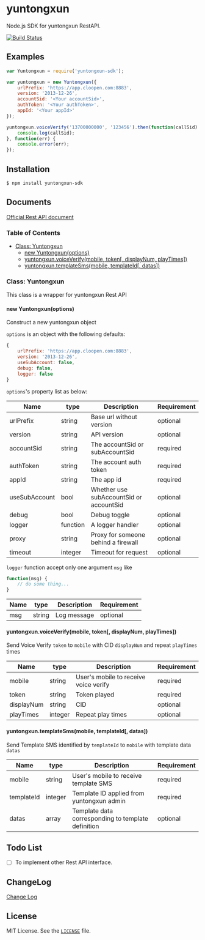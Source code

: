 # yuntongxun
Node.js SDK for yuntongxun RestAPI.

[![Build Status](https://travis-ci.org/soulwu/yuntongxun.svg?branch=master)](https://travis-ci.org/soulwu/yuntongxun)

Examples
--------

``` js
var Yuntongxun = require('yuntongxun-sdk');

var yuntongxun = new Yuntongxun({
    urlPrefix: 'https://app.cloopen.com:8883',
    version: '2013-12-26',
    accountSid: '<Your accountSid>',
    authToken: '<Your authToken>',
    appId: '<Your appId>'
});

yuntongxun.voiceVerify('13700000000', '123456').then(function(callSid) {
    console.log(callSid);
}, function(err) {
    console.error(err);
});
```

Installation
------------

``` bash
$ npm install yuntongxun-sdk
```


Documents
---------
[Official Rest API document](http://docs.yuntongxun.com/index.php/Rest%E4%BB%8B%E7%BB%8D)

### Table of Contents
- [Class: Yuntongxun](#class-yuntongxun)
    - [new Yuntongxun(options)](#new-yuntongxunoptions)
    - [yuntongxun.voiceVerify(mobile, token[, displayNum, playTimes])](#yuntongxunvoiceverifymobile-token-displaynum-playtimes)
    - [yuntongxun.templateSms(mobile, templateId[, datas])](#yuntongxuntemplatesmsmobile-templateid-datas)

### Class: Yuntongxun
This class is a wrapper for yuntongxun Rest API

#### new Yuntongxun(options)
Construct a new yuntongxun object

`options` is an object with the following defaults:

``` js
{
    urlPrefix: 'https://app.cloopen.com:8883',
    version: '2013-12-26',
    useSubAccount: false,
    debug: false,
    logger: false
}
```

`options`'s property list as below:

| Name          | type     | Description                             | Requirement |
| ------------- | -------- | --------------------------------------- | ----------- |
| urlPrefix     | string   | Base url without version                | optional    |
| version       | string   | API version                             | optional    |
| accountSid    | string   | The accountSid or subAccountSid         | required    |
| authToken     | string   | The account auth token                  | required    |
| appId         | string   | The app id                              | required    |
| useSubAccount | bool     | Whether use subAccountSid or accountSid | optional    |
| debug         | bool     | Debug toggle                            | optional    |
| logger        | function | A logger handler                        | optional    |
| proxy         | string   | Proxy for someone behind a firewall     | optional    |
| timeout       | integer  | Timeout for request                     | optional    |

`logger` function accept only one argument `msg` like

``` js
function(msg) {
    // do some thing...
}
```

| Name | type   | Description | Requirement |
| ---- | ------ | ----------- | ----------- |
| msg  | string | Log message | optional    |

#### yuntongxun.voiceVerify(mobile, token[, displayNum, playTimes])
Send Voice Verify `token` to `mobile` with CID `displayNum` and repeat `playTimes` times

| Name       | type     | Description                           | Requirement |
| ---------- | -------- | ------------------------------------- | ----------- |
| mobile     | string   | User's mobile to receive voice verify | required    |
| token      | string   | Token played                          | required    |
| displayNum | string   | CID                                   | optional    |
| playTimes  | integer  | Repeat play times                     | optional    |

#### yuntongxun.templateSms(mobile, templateId[, datas])
Send Template SMS identified by `templateId` to `mobile` with template data `datas`

| Name       | type     | Description                                        | Requirement |
| ---------- | -------- | -------------------------------------------------- | ----------- |
| mobile     | string   | User's mobile to receive template SMS              | required    |
| templateId | integer  | Template ID applied from yuntongxun admin          | required    |
| datas      | array    | Template data corresponding to template definition | optional    |


Todo List
---------
 - [ ] To implement other Rest API interface.


ChangeLog
---------
[Change Log](CHANGELOG.md)

License
-------

MIT License. See the [`LICENSE`](LICENSE) file.


